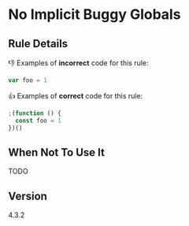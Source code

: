 # No Implicit Buggy Globals

## Rule Details

👎 Examples of **incorrect** code for this rule:

```js
var foo = 1
```

👍 Examples of **correct** code for this rule:

```js
;(function () {
  const foo = 1
})()
```

## When Not To Use It

TODO

## Version

4.3.2
